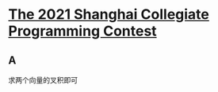 # [The 2021 Shanghai Collegiate Programming Contest](https://codeforces.com/gym/103186/)

## A

求两个向量的叉积即可